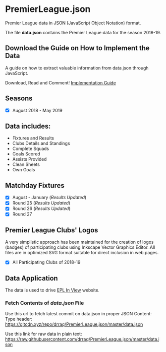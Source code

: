 # PremierLeague.json

Premier League data in JSON (JavaScript Object Notation) format.

The file **data.json** contains the Premier League data for the season 2018-19.

## Download the Guide on How to Implement the Data

A guide on how to extract valuable information from data.json through JavaScript.

Download, Read and Comment!
[Implementation Guide](https://drive.google.com/file/d/10fWcVIbhnBBoZ4f25QjgqY1PGQ93pe0O/view?usp=sharing)


## Seasons

-   [x] August 2018 - May 2019

## Data includes:

-   Fixtures and Results
-   Clubs Details and Standings
-   Complete Squads
-   Goals Scored
-   Assists Provided
-   Clean Sheets
-   Own Goals

## Matchday Fixtures

-   [x] August - January (_Results Updated_)
-   [x] Round 25  (_Results Updated_)
-   [x] Round 26  (_Results Updated_)
-   [x] Round 27

## Premier League Clubs' Logos

A very simplistic approach has been maintained for the creation of logos (badges) of participating clubs using Inkscape Vector Graphics Editor. All files are in optimized SVG format suitable for direct inclusion in web pages.

-   [x] All Participating Clubs of 2018-19

## Data Application
The data is used to drive [EPL In View](https://eplinview.com) website.

### Fetch Contents of _data.json_ File

Use this url to fetch latest commit on data.json in proper JSON Content-Type header:
<https://gitcdn.xyz/repo/drraq/PremierLeague.json/master/data.json>

Use this link for raw data in plain text:
<https://raw.githubusercontent.com/drraq/PremierLeague.json/master/data.json>
